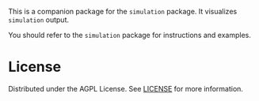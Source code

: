 This is a companion package for the `simulation` package. It visualizes `simulation`
output.

You should refer to the `simulation` package for instructions and examples.

# License

Distributed under the AGPL License. See [LICENSE](LICENSE) for more information.
